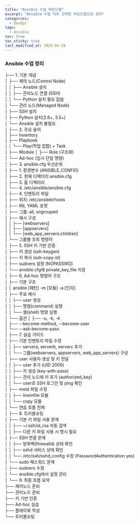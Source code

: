 ```yaml
---
title: "Ansible 수업 마인드맵"
excerpt: "Ansible 수업 직후 간략한 마인드맵으로 정리"
categories:
  - DevOps
tags:
  - Ansible
toc: true
toc_sticky: true
last_modified_at: 2025-04-28
---
```


### Ansible 수업 정리

├── 1. 기본 개념   
│   ├── 제어 노드(Control Node)   
│   │   ├── Ansible 설치   
│   │   ├── 관리노드 연결 (SSH)   
│   │   └── Python 설치 필요 없음   
│   └── 관리 노드(Managed Node)   
│       ├── SSH 설치   
│       ├── Python 설치(2.6+, 3.5+)   
│       └── Ansible 설치 불필요   
│
├── 2. 주요 용어   
│   ├── Inventory   
│   ├── Playbook   
│   │   └── Play(작업 집합) + Task   
│   ├── Module
│   ├── Role (구조화)   
│   └── Ad-hoc (임시 단일 명령)   
│
├── 3. ansible.cfg 우선순위   
│   ├── 1. 환경변수 (ANSIBLE_CONFIG)   
│   ├── 2. 현재 디렉터리 ansible.cfg   
│   ├── 3. 홈 디렉터리   
│   └── 4. /etc/ansible/ansible.cfg   
│
├── 4. 인벤토리 파일   
│   ├── 위치: /etc/ansible/hosts   
│   ├── INI, YAML 포맷   
│   ├── 그룹: all, ungrouped   
│   ├── 예시 구성   
│   │   ├── [webservers]   
│   │   ├── [appservers]   
│   │   └── [web_app_servers:children]   
│   └── 그룹별 조회 명령어   
│
├── 5. SSH 키 기반 인증   
│   ├── 키 생성 (ssh-keygen)   
│   ├── 키 복사 (ssh-copy-id)   
│   ├── sudoers 설정 (NOPASSWD)   
│   └── ansible.cfg에 private_key_file 지정   
│
├── 6. Ad-hoc 명령어 구조   
│   ├── 기본 구조   
│   │   ansible [패턴] -m [모듈] -a [인자]   
│   ├── 주요 예시   
│   │   ├── user 생성   
│   │   ├── 명령(command) 실행   
│   │   └── 셸(shell) 명령 실행   
│   └── 옵션
│       ├── -u, -b, -k   
│       ├── --become-method, --become-user   
│       └── --ask-become-pass   
│
├── 7. 실습 가이드   
│   ├── 기본 인벤토리 파일 수정   
│   │   ├── servera, serverb, serverc 추가   
│   │   └── 그룹(webservers, appservers, web_app_servers) 구성   
│   ├── user 사용자 생성 및 키 전달   
│   │   ├── user 추가 (UID 2000)   
│   │   ├── 키 생성 (key-with-pass)   
│   │   ├── 관리 노드에 키 추가 (authorized_key)   
│   │   └── user로 SSH 로그인 및 ping 확인   
│   ├── motd 파일 수정   
│   │   ├── lineinfile 모듈   
│   │   └── copy 모듈   
│   └── 연습 흐름 전체   
│
├── 8. 트러블슈팅   
│   ├── 기본 키 파일 사용 문제   
│   │   ├── ~/.ssh/id_rsa 자동 검색   
│   │   ├── 다른 키 파일 사용 시 명시 필요   
│   ├── SSH 연결 문제   
│   │   ├── 방화벽(firewalld) 상태 확인   
│   │   ├── sshd 서비스 상태 확인   
│   │   └── /etc/ssh/sshd_config 수정 (PasswordAuthentication yes)   
│   └── sudo 패스워드 문제   
│       ├── sudoers 수정   
│       └── ansible.cfg에서 설정 관리   
│
└── 9. 최종 흐름 요약   
    ├── 제어노드 준비   
    ├── 관리노드 준비   
    ├── 키 기반 인증   
    ├── Ad-hoc 실습   
    ├── 플레이북 작성   
    └── 트러블슈팅   

